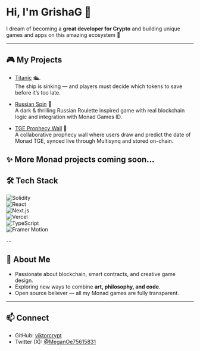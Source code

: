 # Hi, I'm GrishaG 👋  

I dream of becoming a **great developer for Crypto** and building unique games and apps on this amazing ecosystem 🚀  

---
## 🎮 My Projects

- [Titanic](https://crypto-titatic.vercel.app/) 🛳.                
  The ship is sinking — and players must decide which tokens to save before it’s too late.
  
- [Russian Spin](https://russian-spin.vercel.app/) 🎲  
  A dark & thrilling Russian Roulette inspired game with real blockchain logic and integration with Monad Games ID.  

- [TGE Prophecy Wall](https://tegemona.vercel.app/) 🧱  
  A collaborative prophecy wall where users draw and predict the date of Monad TGE, synced live through Multisynq and stored on-chain.  

✨ More Monad projects coming soon... 
---

## 🛠️ Tech Stack  
![Solidity](https://img.shields.io/badge/Solidity-363636?style=for-the-badge&logo=solidity&logoColor=white)  
![React](https://img.shields.io/badge/React-20232A?style=for-the-badge&logo=react&logoColor=61DAFB)  
![Next.js](https://img.shields.io/badge/Next.js-000000?style=for-the-badge&logo=nextdotjs&logoColor=white)  
![Vercel](https://img.shields.io/badge/Vercel-000000?style=for-the-badge&logo=vercel&logoColor=white)  
![TypeScript](https://img.shields.io/badge/TypeScript-3178C6?style=for-the-badge&logo=typescript&logoColor=white)  
![Framer Motion](https://img.shields.io/badge/Framer_Motion-EF4D7A?style=for-the-badge&logo=framer&logoColor=white)  

--

## 🌌 About Me
- Passionate about blockchain, smart contracts, and creative game design.  
- Exploring new ways to combine **art, philosophy, and code**.  
- Open source believer — all my Monad games are fully transparent.  

---

## 📫 Connect
- GitHub: [viktorcrypt](https://github.com/viktorcrypt)  
- Twitter (X): [@MeganOe75615831](https://x.com/MeganOe75615831)  


<!--
**viktorcrypt/viktorcrypt** is a ✨ _special_ ✨ repository because its `README.md` (this file) appears on your GitHub profile.

Here are some ideas to get you started:

- 🔭 I’m currently working on ...
- 🌱 I’m currently learning ...
- 👯 I’m looking to collaborate on ...
- 🤔 I’m looking for help with ...
- 💬 Ask me about ...
- 📫 How to reach me: ...
- 😄 Pronouns: ...
- ⚡ Fun fact: ...
-->
